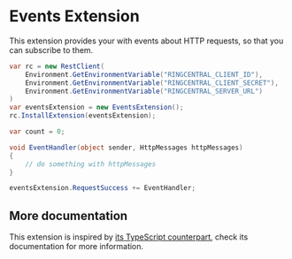 # Events Extension

This extension provides your with events about HTTP requests, so that you can subscribe to them.

```cs
var rc = new RestClient(
    Environment.GetEnvironmentVariable("RINGCENTRAL_CLIENT_ID"),
    Environment.GetEnvironmentVariable("RINGCENTRAL_CLIENT_SECRET"),
    Environment.GetEnvironmentVariable("RINGCENTRAL_SERVER_URL")
)
var eventsExtension = new EventsExtension();
rc.InstallExtension(eventsExtension);

var count = 0;

void EventHandler(object sender, HttpMessages httpMessages)
{
    // do something with httpMessages
}

eventsExtension.RequestSuccess += EventHandler;
```


## More documentation

This extension is inspired by [its TypeScript counterpart](https://github.com/ringcentral/ringcentral-extensible/tree/master/packages/extensions/events), check its documentation for more information.
